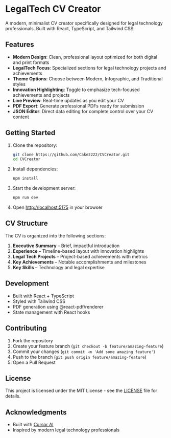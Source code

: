 # LegalTech CV Creator

A modern, minimalist CV creator specifically designed for legal technology professionals. Built with React, TypeScript, and Tailwind CSS.

## Features

- **Modern Design**: Clean, professional layout optimized for both digital and print formats
- **LegalTech Focus**: Specialized sections for legal technology projects and achievements
- **Theme Options**: Choose between Modern, Infographic, and Traditional styles
- **Innovation Highlighting**: Toggle to emphasize tech-focused achievements and projects
- **Live Preview**: Real-time updates as you edit your CV
- **PDF Export**: Generate professional PDFs ready for submission
- **JSON Editor**: Direct data editing for complete control over your CV content

## Getting Started

1. Clone the repository:
   ```bash
   git clone https://github.com/Cake2222/CVCreator.git
   cd CVCreator
   ```

2. Install dependencies:
   ```bash
   npm install
   ```

3. Start the development server:
   ```bash
   npm run dev
   ```

4. Open [http://localhost:5175](http://localhost:5175) in your browser

## CV Structure

The CV is organized into the following sections:

1. **Executive Summary** – Brief, impactful introduction
2. **Experience** – Timeline-based layout with innovation highlights
3. **Legal Tech Projects** – Project-based achievements with metrics
4. **Key Achievements** – Notable accomplishments and milestones
5. **Key Skills** – Technology and legal expertise

## Development

- Built with React + TypeScript
- Styled with Tailwind CSS
- PDF generation using @react-pdf/renderer
- State management with React hooks

## Contributing

1. Fork the repository
2. Create your feature branch (`git checkout -b feature/amazing-feature`)
3. Commit your changes (`git commit -m 'Add some amazing feature'`)
4. Push to the branch (`git push origin feature/amazing-feature`)
5. Open a Pull Request

## License

This project is licensed under the MIT License - see the [LICENSE](LICENSE) file for details.

## Acknowledgments

- Built with [Cursor AI](https://cursor.sh)
- Inspired by modern legal technology professionals 